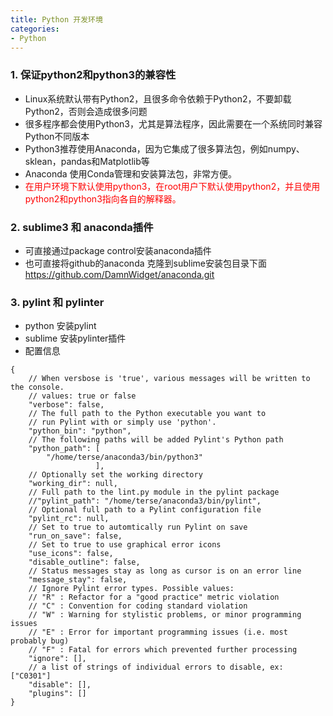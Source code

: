 ```yaml
---
title: Python 开发环境
categories:
- Python
---
```


### 1. 保证python2和python3的兼容性
- Linux系统默认带有Python2，且很多命令依赖于Python2，不要卸载Python2，否则会造成很多问题
- 很多程序都会使用Python3，尤其是算法程序，因此需要在一个系统同时兼容Python不同版本
- Python3推荐使用Anaconda，因为它集成了很多算法包，例如numpy、sklean，pandas和Matplotlib等
- Anaconda 使用Conda管理和安装算法包，非常方便。
- <font color=red>在用户环境下默认使用python3，在root用户下默认使用python2，并且使用python2和python3指向各自的解释器。</font>

### 2. sublime3 和 anaconda插件
- 可直接通过package control安装anaconda插件
- 也可直接将github的anaconda 克隆到sublime安装包目录下面
https://github.com/DamnWidget/anaconda.git


### 3. pylint 和 pylinter
- python 安装pylint
- sublime 安装pylinter插件
- 配置信息
```
{
    // When versbose is 'true', various messages will be written to the console.
    // values: true or false
    "verbose": false,
    // The full path to the Python executable you want to
    // run Pylint with or simply use 'python'.
    "python_bin": "python",
    // The following paths will be added Pylint's Python path
    "python_path": [
        "/home/terse/anaconda3/bin/python3"
                   ],
    // Optionally set the working directory
    "working_dir": null,
    // Full path to the lint.py module in the pylint package
    //"pylint_path": "/home/terse/anaconda3/bin/pylint",
    // Optional full path to a Pylint configuration file
    "pylint_rc": null,
    // Set to true to automtically run Pylint on save
    "run_on_save": false,
    // Set to true to use graphical error icons
    "use_icons": false,
    "disable_outline": false,
    // Status messages stay as long as cursor is on an error line
    "message_stay": false,
    // Ignore Pylint error types. Possible values:
    // "R" : Refactor for a "good practice" metric violation
    // "C" : Convention for coding standard violation
    // "W" : Warning for stylistic problems, or minor programming issues
    // "E" : Error for important programming issues (i.e. most probably bug)
    // "F" : Fatal for errors which prevented further processing
    "ignore": [],
    // a list of strings of individual errors to disable, ex: ["C0301"]
    "disable": [],
    "plugins": []
}
```
